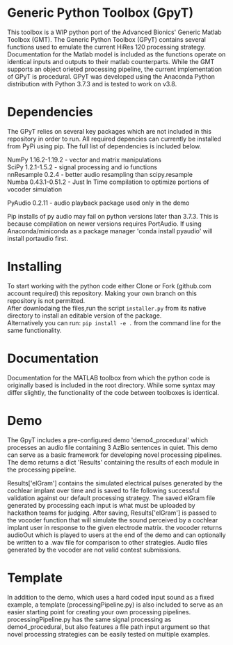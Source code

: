 # Generic Python Toolbox (GpyT)

This toolbox is a WIP python port of the Advanced Bionics' Generic Matlab Toolbox (GMT). The Generic Python Toolbox (GPyT) contains several functions used to emulate the current HiRes 120 processing strategy. Documentation for the Matlab model is included as the functions operate on identical inputs and outputs to their matlab counterparts. While the GMT supports an object orieted processing pipeline, the current implementation of GPyT is procedural. GPyT was developed using the Anaconda Python distribution with Python 3.7.3 and is tested to work on v3.8.

# Dependencies

The GPyT relies on several key packages which are not included in this repository in order to run. All required depencies can currently be installed from PyPi using pip. The full list of dependencies is included below.
 
NumPy 1.16.2-1.19.2 - vector and matrix manipulations  
SciPy 1.2.1-1.5.2 - signal processing and io functions  
nnResample 0.2.4 - better audio resampling than scipy.resample  
Numba 0.43.1-0.51.2 - Just In Time compilation to optimize portions of vocoder simulation  

PyAudio 0.2.11 - audio playback package used only in the demo  
  
Pip installs of py audio may fail on python versions later than 3.7.3. This is because compilation on newer versions requires PortAudio. If using Anaconda/miniconda as a package manager 'conda install pyaudio' will install portaudio first.
 
# Installing

To start working with the python code either Clone or Fork (github.com account required) this repository. Making your own branch on this repository is not permitted.   
After downlodaing the files,run the script `installer.py` from its native directory to install an editable version of the package.  
Alternatively you can run: `pip install -e .` from the command line for the same functionality.

# Documentation
 Documentation for the MATLAB toolbox from which the python code is originally based is included in the root directory. While some syntax may differ slightly, the functionality of the code between toolboxes is identical. 
 
# Demo

The GpyT includes a pre-configured demo 'demo4_procedural' which processes an audio file containing 3 AzBio sentences in quiet. This demo can serve as a basic framework for developing novel processing pipelines. The demo returns a dict 'Results' containing the results of each module in the processing pipeline. 

Results['elGram'] contains the simulated electrical pulses generated by the cochlear implant over time and is saved to file following successful validation against our default processing strategy. The saved elGram file generated by processing each input is what must be uploaded by hackathon teams for judging. After saving, Results['elGram'] is passed to the vocoder function that will simulate the sound perceived by a cochlear implant user in response to the given electrode matrix. the vocoder returns audioOut which is played to users at the end of the demo and can optionally be written to a .wav file for comparison to other strategies. Audio files generated by the vocoder are not valid contest submissions.

# Template
In addition to the demo, which uses a hard coded input sound as a fixed example, a template (processingPipeline.py) is also included to serve as an easier starting point for creating your own processing pipelines. processingPipeline.py has the same signal processing as demo4_procedural, but also features a file path input argument so that novel processing strategies can be easily tested on multiple examples.
